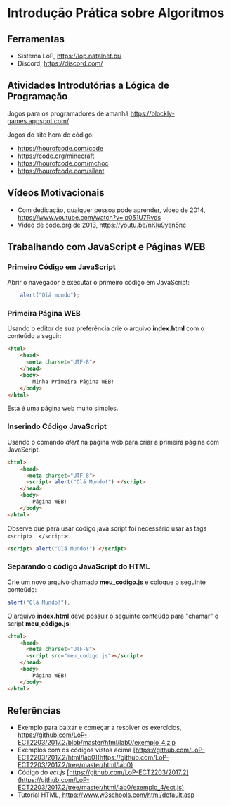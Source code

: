 # Introdução Prática sobre Algoritmos 

## Ferramentas 
* Sistema LoP, https://lop.natalnet.br/
* Discord, https://discord.com/
  
## Atividades Introdutórias a Lógica de Programação
Jogos para os programadores de amanhã https://blockly-games.appspot.com/

Jogos do site hora do código:
* https://hourofcode.com/code
* https://code.org/minecraft
* https://hourofcode.com/mchoc
* https://hourofcode.com/silent

## Vídeos Motivacionais 
* Com dedicação, qualquer pessoa pode aprender, vídeo de 2014, https://www.youtube.com/watch?v=ip051U7Rvds
* Vídeo de code.org de 2013, https://youtu.be/nKIu9yen5nc


## Trabalhando com JavaScript e Páginas WEB 

### Primeiro Código em JavaScript 

Abrir o navegador e executar o primeiro código em JavaScript: 
```javascript
	alert("Olá mundo"); 
```

### Primeira Página WEB 

Usando o editor de sua preferência crie o arquivo **index.html** com o conteúdo a seguir: 

```html
<html>
	<head>
	  <meta charset="UTF-8">
	</head>
	<body>
		Minha Primeira Página WEB! 
	</body>
</html>
```
Esta é uma página web muito simples. 

### Inserindo Código JavaScript 

Usando o comando _alert_ na página web para criar a primeira página com JavaScript. 

```html
<html>
	<head>
	  <meta charset="UTF-8">
	  <script> alert("Olá Mundo!") </script>
	</head>
	<body>
		Página WEB!
	</body>
</html>
```
Observe que para usar código java script foi necessário usar as tags `<script>  </script>`: 
```html
<script> alert("Olá Mundo!") </script>
```

### Separando o código JavaScript do HTML 
Crie um novo arquivo chamado **meu_codigo.js** e coloque o seguinte conteúdo: 
```javascript
alert("Olá Mundo!"); 
```

O arquivo **index.html** deve possuir o seguinte conteúdo para "chamar" o script **meu_código.js**: 
```html
<html>
	<head>
	  <meta charset="UTF-8">
	  <script src="meu_codigo.js"></script>
	</head>
	<body>
		Página WEB! 
	</body>
</html>
```

## Referências 

* Exemplo para baixar e começar a resolver os exercícios, https://github.com/LoP-ECT2203/2017.2/blob/master/html/lab0/exemplo_4.zip 
* Exemplos com os códigos vistos acima [https://github.com/LoP-ECT2203/2017.2/html/lab0](https://github.com/LoP-ECT2203/2017.2/tree/master/html/lab0) 
* Código do _ect.js_ [https://github.com/LoP-ECT2203/2017.2](https://github.com/LoP-ECT2203/2017.2/tree/master/html/lab0/exemplo_4/ect.js)
* Tutorial HTML, https://www.w3schools.com/html/default.asp 
